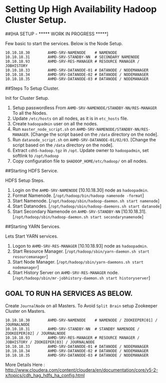 # Setting Up High Availability Hadoop Cluster Setup.

##[HA SETUP - ***** WORK IN PROGRESS *****]

Few basic to start the services. Below is the Node Setup.

    10.10.18.30        AHMD-SRV-NAMENODE    # NAMENODE
    10.10.18.31        AHMD-SRV-STANDBY-NN  # SECONDARY NAMENODE
    10.10.18.93        AHMD-SRV-RES-MANAGER # RESOURCE MANAGER / JOBHISTORY
    10.10.18.33        AHMD-SRV-DATANODE-01 # DATANODE / NODEMANAGER
    10.10.18.34        AHMD-SRV-DATANODE-02 # DATANODE / NODEMANAGER
    10.10.18.35        AHMD-SRV-DATANODE-03 # DATANODE / NODEMANAGER
   
##Steps To Setup Cluster.    
    
Init for Cluster Setup.
    
1. Setup passwordless From `AHMD-SRV-NAMENODE/STANDBY-NN/RES-MANAGER` To all the Nodes. 
2. Update `/etc/hosts` on all nodes, as it is in `etc_hosts` file.
3. Create `hadoopadmin` user on all the nodes.
4. Run `master_node_script.sh` on `AHMD-SRV-NAMENODE/STANDBY-NN/RES-MANAGER`. [Change the script based on the `/data` directory on the node].
5. Run `datanode_script.sh` on `AHMD-SRV-DATANODE-01/02/03`. [Change the script based on the `/data` directory on the node].
6. Extract `cdh5-hadoop.tgz` in `/opt`. Update owner to `hadoopadmin`, set softlink to `/opt/hadoop`
7. Copy configuration file to `$HADOOP_HOME/etc/hadoop/` on all nodes.

##Starting HDFS Service.

HDFS Setup Steps.

1. Login on the `AHMD-SRV-NAMENODE` [10.10.18.30] node as `hadoopadmin`.
2. Format Namenode. [`/opt/hadoop/bin/hadoop namenode -format`]
3. Start Namenode. [`/opt/hadoop/sbin/hadoop-daemon.sh start namenode`]
4. Start Datanodes. [`/opt/hadoop/sbin/hadoop-daemons.sh start datanode`]
5. Start Secondary Namenode on `AHMD-SRV-STANDBY-NN` [10.10.18.31]. [`/opt/hadoop/sbin/hadoop-daemon.sh start secondarynamenode`]

##Starting YARN Services.

Lets Start YARN services. 

1. Logon to `AHMD-SRV-RES-MANAGER` [10.10.18.93] node as `hadoopadmin`.
2. Start Resource Manager. [`/opt/hadoop/sbin/yarn-daemon.sh start resourcemanager`]
3. Start Node Manager. [`/opt/hadoop/sbin/yarn-daemons.sh start nodemanager`]
4. Start History Server on `AHMD-SRV-RES-MANAGER` node. [`/opt/hadoop/sbin/mr-jobhistory-daemon.sh start historyserver`]

## GOAL TO RUN HA SERVICES AS BELOW.

Create `JournalNode` on all Masters. To Avoid `Split Brain` setup Zookeeper Cluster on Masters.

    10.10.18.30        AHMD-SRV-NAMENODE    # NAMENODE / ZOOKEEPER[01] / JOURNALNODE
    10.10.18.31        AHMD-SRV-STANDBY-NN  # STANDBY NAMENODE / ZOOKEEPER[02] / JOURNALNODE
    10.10.18.93        AHMD-SRV-RES-MANAGER # RESOURCE MANAGER / JOBHISTORY / ZOOKEEPER[03] / JOURNALNODE 
    10.10.18.33        AHMD-SRV-DATANODE-01 # DATANODE / NODEMANAGER
    10.10.18.34        AHMD-SRV-DATANODE-02 # DATANODE / NODEMANAGER
    10.10.18.35        AHMD-SRV-DATANODE-03 # DATANODE / NODEMANAGER
    
More Details Here : <http://www.cloudera.com/content/cloudera/en/documentation/core/v5-2-x/topics/cdh_hag_hdfs_ha_config.html>